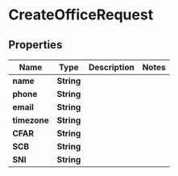 

# CreateOfficeRequest


## Properties

| Name | Type | Description | Notes |
|------------ | ------------- | ------------- | -------------|
|**name** | **String** |  |  |
|**phone** | **String** |  |  |
|**email** | **String** |  |  |
|**timezone** | **String** |  |  |
|**CFAR** | **String** |  |  |
|**SCB** | **String** |  |  |
|**SNI** | **String** |  |  |



